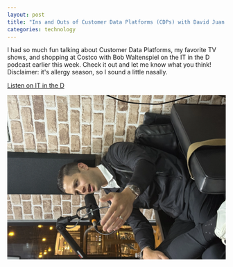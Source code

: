 ```yaml
---
layout: post
title: "Ins and Outs of Customer Data Platforms (CDPs) with David Juan – IT in the D 511"
categories: technology
---
```

I had so much fun talking about Customer Data Platforms, my favorite TV shows, and shopping at Costco with Bob Waltenspiel on the IT in the D podcast earlier this week. Check it out and let me know what you think! Disclaimer: it's allergy season, so I sound a little nasally.

[Listen on IT in the D](https://itinthed.com/34444/ins-and-outs-of-customer-data-platforms-cdps-with-david-juan-it-in-the-d-511/)

<img src="/assets/images/it-in-the-d-podcast-04172025.webp" alt="David Juan podcast recording" class="center">

